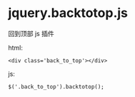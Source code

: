 # jquery.backtotop.js
回到顶部 js 插件

html:
```
<div class='back_to_top'></div>
```

js:
```
$('.back_to_top').backtotop();
```
